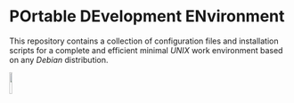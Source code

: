 # POrtable DEvelopment ENvironment

This repository contains a collection of configuration files and installation scripts for a complete and efficient minimal *UNIX* work environment based on any *Debian* distribution.

<a href="https://www.debian.org"><img src="https://upload.wikimedia.org/wikipedia/commons/5/5c/Powered_by_Debian.svg" width="10%"></a>
